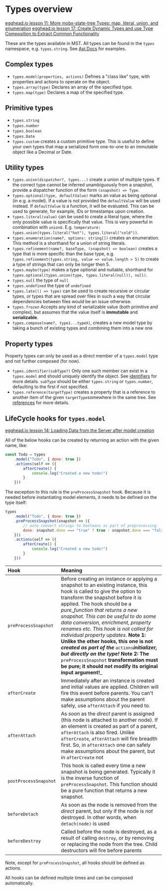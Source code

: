 # Types overview

[egghead.io lesson 11: More mobx-state-tree Types: map, literal, union, and enumeration](https://egghead.io/lessons/react-more-mobx-state-tree-types-map-literal-union-and-enumeration) [egghead.io lesson 17: Create Dynamic Types and use Type Composition to Extract Common Functionality](https://egghead.io/lessons/react-create-dynamic-types-and-use-type-composition-to-extract-common-functionality)

These are the types available in MST. All types can be found in the `types` namespace, e.g. `types.string`. See [Api Docs](https://mobx-state-tree.gitbook.io/docs/api) for examples.

## Complex types

* `types.model(properties, actions)` Defines a "class like" type, with properties and actions to operate on the object.
* `types.array(type)` Declares an array of the specified type.
* `types.map(type)` Declares a map of the specified type.

## Primitive types

* `types.string`
* `types.number`
* `types.boolean`
* `types.Date`
* `types.custom` creates a custom primitive type. This is useful to define your own types that map a serialized form one-to-one to an immutable object like a Decimal or Date.

## Utility types

* `types.union(dispatcher?, types...)` create a union of multiple types. If the correct type cannot be inferred unambiguously from a snapshot, provide a dispatcher function of the form `(snapshot) => Type`.
* `types.optional(type, defaultValue)` marks an value as being optional \(in e.g. a model\). If a value is not provided the `defaultValue` will be used instead. If `defaultValue` is a function, it will be evaluated. This can be used to generate, for example, IDs or timestamps upon creation.
* `types.literal(value)` can be used to create a literal type, where the only possible value is specifically that value. This is very powerful in combination with `union`s. E.g. `temperature: types.union(types.literal("hot"), types.literal("cold"))`.
* `types.enumeration(name?, options: string[])` creates an enumeration. This method is a shorthand for a union of string literals.
* `types.refinement(name?, baseType, (snapshot) => boolean)` creates a type that is more specific than the base type, e.g. `types.refinement(types.string, value => value.length > 5)` to create a type of strings that can only be longer then 5.
* `types.maybe(type)` makes a type optional and nullable, shorthand for `types.optional(types.union(type, types.literal(null)), null)`.
* `types.null` the type of `null`
* `types.undefined` the type of `undefined`
* `types.late(() => type)` can be used to create recursive or circular types, or types that are spread over files in such a way that circular dependencies between files would be an issue otherwise.
* `types.frozen` Accepts any kind of serializable value \(both primitive and complex\), but assumes that the value itself is **immutable** and **serializable**.
* `types.compose(name?, type1...typeX)`, creates a new model type by taking a bunch of existing types and combining them into a new one

## Property types

Property types can only be used as a direct member of a `types.model` type and not further composed \(for now\).

* `types.identifier(subType?)` Only one such member can exist in a `types.model` and should uniquely identify the object. See [identifiers](https://mobx-state-tree.gitbook.io/docs/concepts/references-and-identifiers#identifiers) for more details. `subType` should be either `types.string` or `types.number`, defaulting to the first if not specified.
* `types.reference(targetType)` creates a property that is a reference to another item of the given `targetType`somewhere in the same tree. See [references](https://mobx-state-tree.gitbook.io/docs/concepts/references-and-identifiers#references) for more details.

## LifeCycle hooks for `types.model`

[egghead.io lesson 14: Loading Data from the Server after model creation](https://egghead.io/lessons/react-loading-data-from-the-server)

All of the below hooks can be created by returning an action with the given name, like:

```javascript
const Todo = types
    .model("Todo", { done: true })
    .actions(self => ({
        afterCreate() {
            console.log("Created a new todo!")
        }
    }))
```

The exception to this rule is the `preProcessSnapshot` hook. Because it is needed before instantiating model elements, it needs to be defined on the type itself:

```javascript
types
    .model("Todo", { done: true })
    .preProcessSnapshot(snapshot => ({
        // auto convert strings to booleans as part of preprocessing
        done: snapshot.done === "true" ? true : snapshot.done === "false" ? false : snapshot.done
    }))
    .actions(self => ({
        afterCreate() {
            console.log("Created a new todo!")
        }
    }))
```

| Hook | Meaning |
| :--- | :--- |
| `preProcessSnapshot` | Before creating an instance or applying a snapshot to an existing instance, this hook is called to give the option to transform the snapshot before it is applied. The hook should be a _pure\_function that returns a new snapshot. This can be useful to do some data conversion, enrichment, property renames etc. This hook is not called for individual property updates._ **Note 1: Unlike the other hooks, this one is not** _**created as part of the**_ `actions`_**initializer, but directly on the type!**_ **Note 2: The** `preProcessSnapshot` **transformation must be pure; it should not modify its original input argument!**\_ |
| `afterCreate` | Immediately after an instance is created and initial values are applied. Children will fire this event before parents. You can't make assumptions about the parent safely, use `afterAttach` if you need to. |
| `afterAttach` | As soon as the _direct_ parent is assigned \(this node is attached to another node\). If an element is created as part of a parent, `afterAttach` is also fired. Unlike `afterCreate`, `afterAttach` will fire breadth first. So, in `afterAttach` one can safely make assumptions about the parent, but in `afterCreate` not |
| `postProcessSnapshot` | This hook is called every time a new snapshot is being generated. Typically it is the inverse function of `preProcessSnapshot`. This function should be a pure function that returns a new snapshot. |
| `beforeDetach` | As soon as the node is removed from the _direct_ parent, but only if the node is _not_ destroyed. In other words, when `detach(node)` is used |
| `beforeDestroy` | Called before the node is destroyed, as a result of calling `destroy`, or by removing or replacing the node from the tree. Child destructors will fire before parents |

Note, except for `preProcessSnapshot`, all hooks should be defined as actions.

All hooks can be defined multiple times and can be composed automatically.

